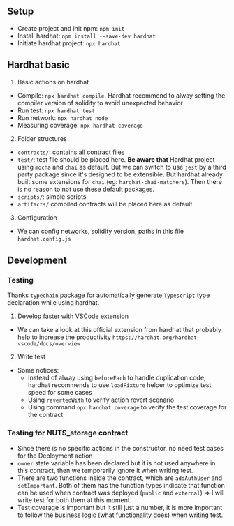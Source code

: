 ## Setup

- Create project and init npm: `npm init`
- Install hardhat: `npm install --save-dev hardhat`
- Initiate hardhat project: `npx hardhat`


## Hardhat basic

1. Basic actions on hardhat

- Compile: `npx hardhat compile`. Hardhat recommend to alway setting the compiler version of solidity to avoid unexpected behavior
- Run test: `npx hardhat test`
- Run network: `npx hardhat node`
- Measuring coverage: `npx hardhat coverage`

2. Folder structures

- `contracts/`: contains all contract files
- `test/`: test file should be placed here. **Be aware that** Hardhat project using `mocha` and `chai` as default. But we can switch to use `jest` by a third party package since it's designed to be extensible. But hardhat already built some extensions for `chai` (eg: `hardhat-chai-matchers`). Then there is no reason to not use these default packages.
- `scripts/`: simple scripts
- `artifacts/` compiled contracts will be placed here as default

3. Configuration

- We can config networks, solidity version, paths in this file `hardhat.config.js`

## Development

### Testing

Thanks `typechain` package for automatically generate `Typescript` type declaration while using hardhat.

1. Develop faster with VSCode extension

- We can take a look at this official extension from hardhat that probably help to increase the productivity `https://hardhat.org/hardhat-vscode/docs/overview`

2. Write test

- Some notices:
  + Instead of alway using `beforeEach` to handle duplication code, hardhat recommends to use `loadFixture` helper to optimize test speed for some cases 
  + Using `revertedWith` to verify action revert scenario
  + Using command `npx hardhat coverage` to verify the test coverage for the contract


### Testing for NUTS_storage contract

- Since there is no specific actions in the constructor, no need test cases for the Deployment action
- `owner` state variable has been declared but it is not used anywhere in this contract, then we temporarily ignore it when writing test.
- There are two functions inside the contract, which are `addAuthUser` and `setImportant`. Both of them has the function types indicate that function can be used when contract was deployed (`public` and `external`) => I will write test for both them at this moment.
- Test coverage is important but it still just a number, it is more important to follow the business logic (what functionality does) when writing test.
